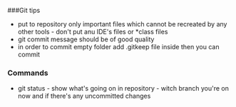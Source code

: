 ###Git tips
- put to repository only important files which cannot be recreated by any other tools - don't put anu IDE's files or *class files
- git commit message should be of good quality
- in order to commit empty folder add .gitkeep file inside then you can commit

### Commands
- git status - show what's going on in repository - witch branch you're on now and if there's any uncommitted changes 
